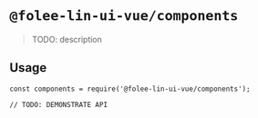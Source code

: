 # `@folee-lin-ui-vue/components`

> TODO: description

## Usage

```
const components = require('@folee-lin-ui-vue/components');

// TODO: DEMONSTRATE API
```
